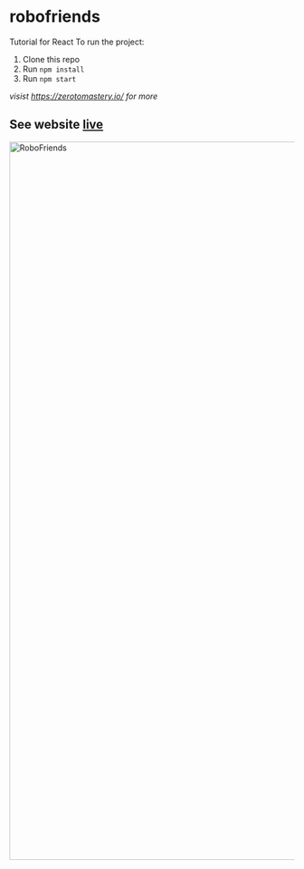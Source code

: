 # robofriends
Tutorial for React
To run the project:

1. Clone this repo
2. Run `npm install`
3. Run `npm start`

*visist https://zerotomastery.io/ for more*

## See website [live](https://fatemabohra.github.io/robofriends-1/)

<img width="1268" alt="RoboFriends" src="https://github.com/FatemaBohra/robofriends-1/assets/87420811/8e3b1dbd-8b78-4bf6-8f25-482dee21ab01">
